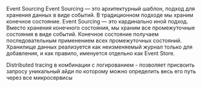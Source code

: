 Event Sourcing
Event Sourcing — это архитектурный шаблон, подход для хранения данных в виде событий. В традиционном подходе мы храним конечное состояние. Event Sourcing — это кардинально иной подход. Вместо хранения конечного состояния, мы храним все промежуточные состояния в виде событий. Конечное состояние получаем последовательным применением всех промежуточных состояний. Хранилище данных реализуется как неизменяемый журнал только для добавления, и как правило, именуется отдельно как Event Store.

Distributed tracing в комбинации с логированием - позволяет присвоить запросу уникальный айди по которому можно определить весь его путь через все микросервисы